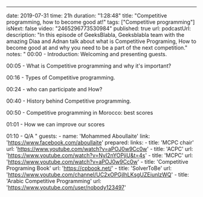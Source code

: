 ---
date: 2019-07-31
time: 21h
duration: "1:28:48"
title: "Competitive programming, how to become good at!"
tags: ["Competitive programming"]
isNext: false
video: "2465296773530984"
published: true
url:
podcastUrl:
description: "In this episode of GeeksBlabla, Geeksblabla team with the amazing Diaa and Adnan talk about what is Competitive Programing, How to become good at and why you need to be a part of the next competition."
notes: "
00:00 - Introduction: Welcoming and presenting guests.

00:05 - What is Competitive programming and why it's important?

00:16 - Types of Competitive programming.

00:24 - who can participate and How?

00:40 - History behind Competitive programming.

00:50 - Competitive programming in Morocco: best scores

01:01 - How we can improve our scores

01:10 - Q/A
"
guests: 
    - name: 'Mohammed Aboullaite'
      link: 'https://www.facebook.com/aboullaite'
prepared: 
links:
    - title: 'MCPC chair'
      url: 'https://www.youtube.com/watch?v=aPOJ0w9Cc0w'
    - title: 'ACPC'
      url: 'https://www.youtube.com/watch?v=NyI2nYOPjiU&t=4s'
    - title: 'MCPC'
      url: 'https://www.youtube.com/watch?v=aPOJ0w9Cc0w'
    - title: 'Competitive Programing Book'
      url: 'https://cpbook.net/'
    - title: 'SolverToBe'
      url: 'https://www.youtube.com/channel/UC2xOPGjIhLKsgUZEiunlzWQ'
    - title: 'Arabic Competitive Programming'
      url: 'https://www.youtube.com/user/nobody123497'
